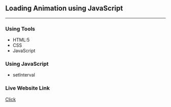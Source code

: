 ## Loading Animation using JavaScript
****

### Using Tools

* HTML:5
* CSS
* JavaScript

### Using JavaScript

* setInterval

### Live Website Link
<a href=''>Click</a>